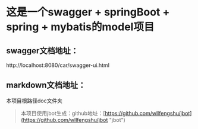# 这是一个swagger + springBoot + spring + mybatis的model项目

## swagger文档地址：
   http://localhost:8080/car/swagger-ui.html

## markdown文档地址：
   本项目根路径doc文件夹







> 本项目使用jbot生成：github地址：[https://github.com/wllfengshu/jbot](https://github.com/wllfengshu/jbot "jbot")
